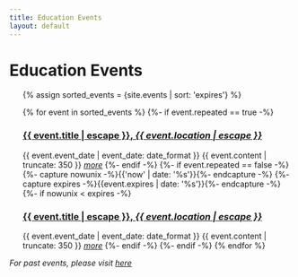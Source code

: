 ```yaml
---
title: Education Events
layout: default
---
```


<div class="home">
  <h1 class="page-heading">Education Events</h1>

  <ul class="post-list">
  {% assign sorted_events = {site.events | sort: 'expires'} %}

  {% for event in sorted_events %}
    {%- if event.repeated == true -%}
    <h3>
    <a class="post-link" href="{{ event.url | relative_url }}">{{ event.title | escape }}, <em>{{ event.location | escape }}</em></a>
    </h3>
    <span class="post-meta">{{ event.event_date | event_date: date_format }}</span>
    {{ event.content | truncate: 350 }}
    <a href="{{ event.url | relative_url }}"><em>more</em></a>
    {%- endif -%}
    {%- if event.repeated == false -%}
      {%- capture nowunix -%}{{'now' | date: '%s'}}{%- endcapture -%}
      {%- capture expires -%}{{event.expires | date: '%s'}}{%- endcapture -%}
      {%- if nowunix < expires -%}
        <h3>
        <a class="post-link" href="{{site.url}}{{ event.url }}">{{ event.title | escape }}, <em>{{ event.location | escape }}</em></a>
        </h3>
        <span class="post-meta">{{ event.event_date | event_date: date_format }}</span>
        {{ event.content | truncate: 350 }}
        <a href="{{ event.url | relative_url }}"><em>more</em></a>
      {%- endif -%}
    {%- endif -%}
  {% endfor %}

  </ul>
<em>For past events, please visit <a href="{{site.baseurl}}/events-archive">here</a></em>
</div>
